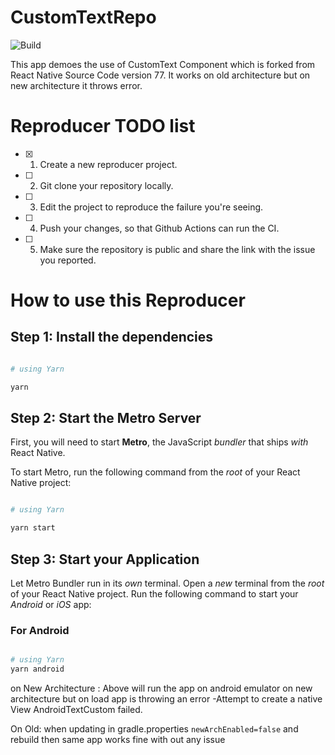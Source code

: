 # CustomTextRepo

![Build](https://github.com/vbansal-bb/CustomTextRepo/workflows/Pre%20Merge%20Checks/badge.svg)

This app demoes the use of CustomText Component which is forked from React Native Source Code version 77.
It works on old architecture but on new architecture it throws error.

# Reproducer TODO list

- [x] 1. Create a new reproducer project.
- [ ] 2. Git clone your repository locally.
- [ ] 3. Edit the project to reproduce the failure you're seeing.
- [ ] 4. Push your changes, so that Github Actions can run the CI.
- [ ] 5. Make sure the repository is public and share the link with the issue you reported.

# How to use this Reproducer

## Step 1: Install the dependencies 

```bash

# using Yarn

yarn 
```

## Step 2: Start the Metro Server

First, you will need to start **Metro**, the JavaScript _bundler_ that ships _with_ React Native.

To start Metro, run the following command from the _root_ of your React Native project:

```bash

# using Yarn

yarn start
```

## Step 3: Start your Application

Let Metro Bundler run in its _own_ terminal. Open a _new_ terminal from the _root_ of your React Native project. Run the following command to start your _Android_ or _iOS_ app:

### For Android

```bash

# using Yarn
yarn android
```
on New Architecture : Above will run the app on android emulator on new architecture but on load app is throwing an error -Attempt to create a native View AndroidTextCustom failed.

On Old: when updating in gradle.properties `newArchEnabled=false` and rebuild then same app works fine with out any issue


```
